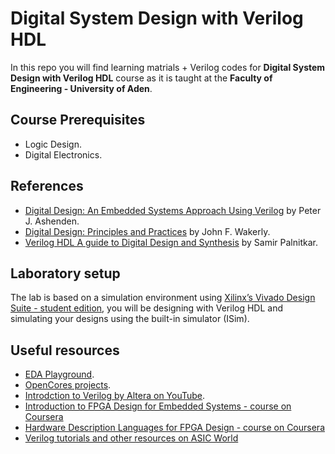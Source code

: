 # Digital System Design with Verilog HDL

In this repo you will find learning matrials + Verilog codes for **Digital System Design with Verilog HDL** course as it is taught at the **Faculty of Engineering - University of Aden**.

## Course Prerequisites

* Logic Design.
* Digital Electronics.

## References

* [Digital Design: An Embedded Systems Approach Using Verilog](https://www.elsevier.com/books/digital-design-verilog/ashenden/978-0-12-369527-7) by Peter J. Ashenden.
* [Digital Design: Principles and Practices](https://www.pearson.com/us/higher-education/product/Wakerly-Digital-Design-Principles-and-Practices-4th-Edition/9780131863897.html) by John F. Wakerly.
* [Verilog HDL A guide to Digital Design and Synthesis](https://www.oreilly.com/library/view/verilog-hdl-a/0130449113/) by Samir Palnitkar.

## Laboratory setup

The lab is based on a simulation environment using [Xilinx’s Vivado Design Suite - student edition](https://www.xilinx.com/support/university/vivado.html), you will be designing with Verilog HDL and simulating your designs using the built-in simulator (ISim).

## Useful resources

* [EDA Playground](https://www.edaplayground.com/).
* [OpenCores projects](https://opencores.org/projects).
* [Introdction to Verilog by Altera on YouTube](https://www.youtube.com/watch?v=PJGvZSlsLKs).
* [Introduction to FPGA Design for Embedded Systems - course on Coursera](https://www.coursera.org/learn/intro-fpga-design-embedded-systems)
* [Hardware Description Languages for FPGA Design - course on Coursera](https://www.coursera.org/learn/fpga-hardware-description-languages)
* [Verilog tutorials and other resources on ASIC World](http://www.asic-world.com/verilog/index.html)
